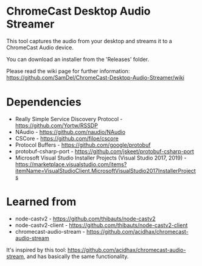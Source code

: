 # ChromeCast Desktop Audio Streamer

This tool captures the audio from your desktop and streams it to a ChromeCast Audio device.

You can download an installer from the 'Releases' folder.

Please read the wiki page for further information: 
https://github.com/SamDel/ChromeCast-Desktop-Audio-Streamer/wiki


# Dependencies

- Really Simple Service Discovery Protocol - https://github.com/Yortw/RSSDP
- NAudio - https://github.com/naudio/NAudio
- CSCore - https://github.com/filoe/cscore
- Protocol Buffers - https://github.com/google/protobuf
- protobuf-csharp-port - https://github.com/jskeet/protobuf-csharp-port
- Microsoft Visual Studio Installer Projects (Visual Studio 2017, 2019) - https://marketplace.visualstudio.com/items?itemName=VisualStudioClient.MicrosoftVisualStudio2017InstallerProjects

# Learned from

- node-castv2 - https://github.com/thibauts/node-castv2
- node-castv2-client - https://github.com/thibauts/node-castv2-client
- chromecast-audio-stream - https://github.com/acidhax/chromecast-audio-stream

It's inspired by this tool: https://github.com/acidhax/chromecast-audio-stream, and has basically the same functionality.
